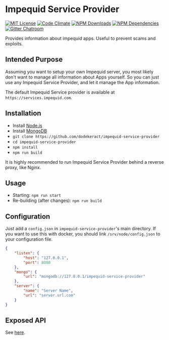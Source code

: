 # Impequid Service Provider

[![MIT License](https://img.shields.io/badge/license-MIT-blue.svg)](http://opensource.org/licenses/MIT)
[![Code Climate](https://codeclimate.com/github/impequid/service-provider/badges/gpa.svg)](https://codeclimate.com/github/dodekeract/impequid-service-provider)
[![NPM Downloads](https://img.shields.io/npm/dm/impequid-service-provider.svg)](https://npmjs.com/package/impequid-service-provider)
[![NPM Dependencies](https://david-dm.org/impequid/service-provider.svg)](https://david-dm.org/impequid/service-provider)
[![Gitter Chatroom](https://badges.gitter.im/dodekeract/impequid.svg)](https://gitter.im/dodekeract/impequid)

Provides information about impequid apps. Useful to prevent scams and exploits.

## Intended Purpose

Assuming you want to setup your own Impequid server, you most likely don't want to manage all information about Apps yourself. So you can just use any Impequid Service Provider, and let it manage the App information.

The default Impequid Service provider is available at `https://services.impequid.com`.

## Installation

- Install [Node.js](https://nodejs.org)
- Install [MongoDB](https://mongodb.org)
- `git clone https://github.com/dodekeract/impequid-service-provider`
- `cd impequid-service-provider`
- `npm install`
- `npm run build`

It is highly recommended to run Impequid Service Provider behind a reverse proxy, like Nginx.

## Usage

- Starting: `npm run start`
- Re-building (after changes): `npm run build`

## Configuration

Just add a `config.json` in `impequid-service-provider`'s main directory. If you want to use this with docker, you should link `/srv/node/config.json` to your configuration file.

````json
{
	"listen": {
		"host": "127.0.0.1",
		"port": 8080
	},
	"mongo": {
		"url": "mongodb://127.0.0.1/impequid-service-provider"
	},
	"server": {
		"name": "Server Name",
		"url": "server.url.com"
	}
}
````

## Exposed API

See [here](/documentation/api.md).
